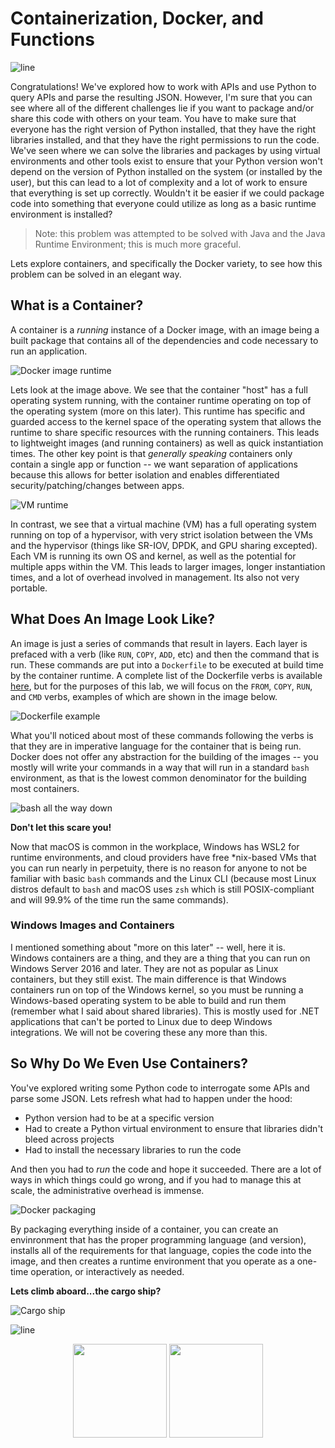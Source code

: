 # Containerization, Docker, and Functions

![line](../assets/banner.png)

Congratulations!  We've explored how to work with APIs and use Python to query APIs and parse the resulting JSON.  However, I'm sure that you can see where all of the different challenges lie if you want to package and/or share this code with others on your team.  You have to make sure that everyone has the right version of Python installed, that they have the right libraries installed, and that they have the right permissions to run the code.  We've seen where we can solve the libraries and packages by using virtual environments and other tools exist to ensure that your Python version won't depend on the version of Python installed on the system (or installed by the user), but this can lead to a lot of complexity and a lot of work to ensure that everything is set up correctly.  Wouldn't it be easier if we could package code into something that everyone could utilize as long as a basic runtime environment is installed?

> Note: this problem was attempted to be solved with Java and the Java Runtime Environment; this is much more graceful.

Lets explore containers, and specifically the Docker variety, to see how this problem can be solved in an elegant way.

## What is a Container?

A container is a *running* instance of a Docker image, with an image being a built package that contains all of the dependencies and code necessary to run an application.

![Docker image runtime](./images/Picture1.png)

Lets look at the image above.  We see that the container "host" has a full operating system running, with the container runtime operating on top of the operating system (more on this later).  This runtime has specific and guarded access to the kernel space of the operating system that allows the runtime to share specific resources with the running containers.  This leads to lightweight images (and running containers) as well as quick instantiation times.  The other key point is that *generally speaking* containers only contain a single app or function -- we want separation of applications because this allows for better isolation and enables differentiated security/patching/changes between apps.

![VM runtime](./images/Picture2.png)

In contrast, we see that a virtual machine (VM) has a full operating system running on top of a hypervisor, with very strict isolation between the VMs and the hypervisor (things like SR-IOV, DPDK, and GPU sharing excepted).  Each VM is running its own OS and kernel, as well as the potential for multiple apps within the VM.  This leads to larger images, longer instantiation times, and a lot of overhead involved in management.  Its also not very portable.

## What Does An Image Look Like?

An image is just a series of commands that result in layers.  Each layer is prefaced with a verb (like `RUN`, `COPY`, `ADD`, etc) and then the command that is run.  These commands are put into a `Dockerfile` to be executed at build time by the container runtime.  A complete list of the Dockerfile verbs is available [here](https://docs.docker.com/reference/dockerfile/), but for the purposes of this lab, we will focus on the `FROM`, `COPY`, `RUN`, and `CMD` verbs, examples of which are shown in the image below.

![Dockerfile example](./images/Picture3.png)

What you'll noticed about most of these commands following the verbs is that they are in imperative language for the container that is being run.  Docker does not offer any abstraction for the building of the images -- you mostly will write your commands in a way that will run in a standard `bash` environment, as that is the lowest common denominator for the building most containers.

![bash all the way down](./images/Picture5.jpg)

**Don't let this scare you!**

Now that macOS is common in the workplace, Windows has WSL2 for runtime environments, and cloud providers have free *nix-based VMs that you can run nearly in perpetuity, there is no reason for anyone to not be familiar with basic `bash` commands and the Linux CLI (because most Linux distros default to `bash` and macOS uses `zsh` which is still POSIX-compliant and will 99.9% of the time run the same commands).

### Windows Images and Containers

I mentioned something about "more on this later" -- well, here it is.  Windows containers are a thing, and they are a thing that you can run on Windows Server 2016 and later.  They are not as popular as Linux containers, but they still exist.  The main difference is that Windows containers run on top of the Windows kernel, so you must be running a Windows-based operating system to be able to build and run them (remember what I said about shared libraries).  This is mostly used for .NET applications that can't be ported to Linux due to deep Windows integrations.  We will not be covering these any more than this.

## So Why Do We Even Use Containers?

You've explored writing some Python code to interrogate some APIs and parse some JSON.  Lets refresh what had to happen under the hood:

- Python version had to be at a specific version
- Had to create a Python virtual environment to ensure that libraries didn't bleed across projects
- Had to install the necessary libraries to run the code

And then you had to *run* the code and hope it succeeded.  There are a lot of ways in which things could go wrong, and if you had to manage this at scale, the administrative overhead is immense.

![Docker packaging](./images/Picture6.png)

By packaging everything inside of a container, you can create an envinronment that has the proper programming language (and version), installs all of the requirements for that language, copies the code into the image, and then creates a runtime environment that you operate as a one-time operation, or interactively as needed.

**Lets climb aboard...the cargo ship?**

![Cargo ship](./images/cargo-ship.png)

![line](../assets/banner.png)

<p align="center">
<a href="../03-python/5.md"><img src="../assets/previous.png" width="150px"></a>
<a href="2.md"><img src="../assets/next.png" width="150px"></a>
</p>